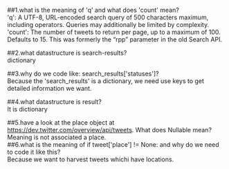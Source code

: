 
##1.what is the meaning of 'q' and what does 'count' mean?  
'q': A UTF-8, URL-encoded search query of 500 characters maximum, including operators. Queries may additionally be limited by complexity.
'count': The number of tweets to return per page, up to a maximum of 100. Defaults to 15. This was formerly the “rpp” parameter in the old Search API.

##2.what datastructure is search-results?    
dictionary

##3.why do we code like: search_results['statuses']?  
Because the 'search_results' is a dictionary, we need use keys to get detailed information we want.

##4.what datastructure is result?  
It is dictionary

##5.have a look at the place object at https://dev.twitter.com/overview/api/tweets. What does Nullable mean?  
Meaning is not associated a place.  
##6.what is the meaning of if tweet['place'] != None: and why do we need to code it like this?  
Because we want to harvest tweets whichi have locations.
